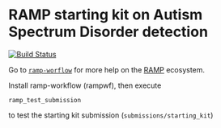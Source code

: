 # RAMP starting kit on Autism Spectrum Disorder detection

[![Build Status](https://travis-ci.org/ramp-kits/autism.svg?branch=master)](https://travis-ci.org/ramp-kits/autism)

Go to [`ramp-worflow`](https://github.com/paris-saclay-cds/ramp-workflow) for more help on the [RAMP](http:www.ramp.studio) ecosystem.

Install ramp-workflow (rampwf), then execute

```
ramp_test_submission
```

to test the starting kit submission (`submissions/starting_kit`)
